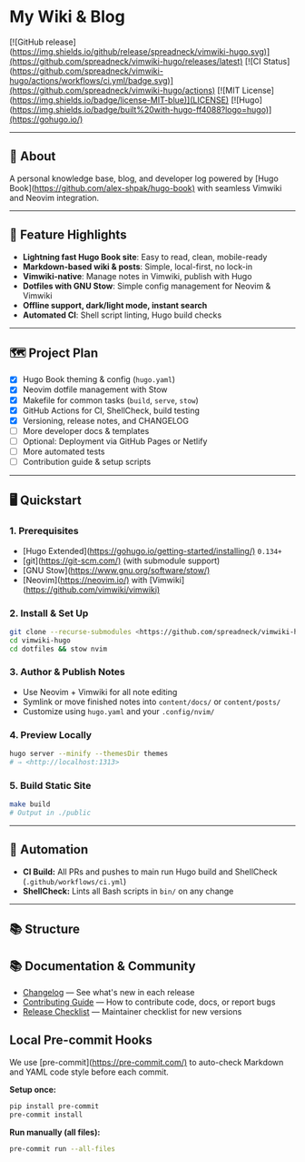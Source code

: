 # My Wiki & Blog

[![GitHub release](<https://img.shields.io/github/release/spreadneck/vimwiki-hugo.svg)](https://github.com/spreadneck/vimwiki-hugo/releases/latest)>
[![CI Status](<https://github.com/spreadneck/vimwiki-hugo/actions/workflows/ci.yml/badge.svg)](https://github.com/spreadneck/vimwiki-hugo/actions)>
[![MIT License](<https://img.shields.io/badge/license-MIT-blue)](LICENSE)>
[![Hugo](<https://img.shields.io/badge/built%20with-hugo-ff4088?logo=hugo)](https://gohugo.io/)>

---

## 📖 About

A personal knowledge base, blog, and developer log powered by [Hugo Book](<https://github.com/alex-shpak/hugo-book)> with seamless Vimwiki and Neovim integration.

---

## 🚀 Feature Highlights

- **Lightning fast Hugo Book site**: Easy to read, clean, mobile-ready
- **Markdown-based wiki & posts**: Simple, local-first, no lock-in
- **Vimwiki-native**: Manage notes in Vimwiki, publish with Hugo
- **Dotfiles with GNU Stow**: Simple config management for Neovim & Vimwiki
- **Offline support, dark/light mode, instant search**
- **Automated CI**: Shell script linting, Hugo build checks

---

## 🗺️ Project Plan

- [x] Hugo Book theming & config (`hugo.yaml`)
- [x] Neovim dotfile management with Stow
- [x] Makefile for common tasks (`build`, `serve`, `stow`)
- [x] GitHub Actions for CI, ShellCheck, build testing
- [x] Versioning, release notes, and CHANGELOG
- [ ] More developer docs & templates
- [ ] Optional: Deployment via GitHub Pages or Netlify
- [ ] More automated tests
- [ ] Contribution guide & setup scripts

---

## 🖥️ Quickstart

### 1. Prerequisites

- [Hugo Extended](<https://gohugo.io/getting-started/installing/)> `0.134+`
- [git](<https://git-scm.com/)> (with submodule support)
- [GNU Stow](<https://www.gnu.org/software/stow/)>
- [Neovim](<https://neovim.io/)> with [Vimwiki](<https://github.com/vimwiki/vimwiki)>

### 2. Install & Set Up

```sh
git clone --recurse-submodules <https://github.com/spreadneck/vimwiki-hugo.git>
cd vimwiki-hugo
cd dotfiles && stow nvim
```

### 3. Author & Publish Notes

- Use Neovim + Vimwiki for all note editing
- Symlink or move finished notes into `content/docs/` or `content/posts/`
- Customize using `hugo.yaml` and your `.config/nvim/`

### 4. Preview Locally

```sh
hugo server --minify --themesDir themes
# ⇒ <http://localhost:1313>
```

### 5. Build Static Site

```sh
make build
# Output in ./public
```

---

## 🤖 Automation

- **CI Build:** All PRs and pushes to main run Hugo build and ShellCheck (`.github/workflows/ci.yml`)
- **ShellCheck:** Lints all Bash scripts in `bin/` on any change

---

## 📚 Structure

## 📚 Documentation & Community

- [Changelog](./CHANGELOG.md) — See what's new in each release
- [Contributing Guide](./CONTRIBUTING.md) — How to contribute code, docs, or report bugs
- [Release Checklist](./RELEASE_CHECKLIST.md) — Maintainer checklist for new versions

## Local Pre-commit Hooks

We use [pre-commit](<https://pre-commit.com/)> to auto-check Markdown and YAML code style before each commit.

**Setup once:**

```sh
pip install pre-commit
pre-commit install
```

**Run manually (all files):**

```sh
pre-commit run --all-files
```
